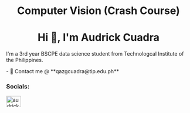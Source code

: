 <h1 align="center">Computer Vision (Crash Course)</h1>

<h1 align="center">Hi 👋, I'm Audrick Cuadra</h1>
<align="center">I'm a 3rd year BSCPE data science student from Technologcal Institute of the Philippines.</align="center">

</p>
- 📧 Contact me @ **qazgcuadra@tip.edu.ph**


<h3 align="left">Socials:</h3>
<p align="left">
<a href="https://fb.com/audrickzander.cuadra" target="blank"><img align="center" src="https://raw.githubusercontent.com/rahuldkjain/github-profile-readme-generator/master/src/images/icons/Social/facebook.svg" alt="audrickzander.cuadra" height="30" width="40" /></a>
</p>
